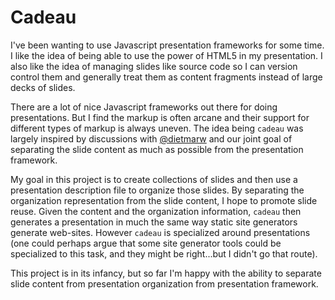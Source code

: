 Cadeau
======

I've been wanting to use Javascript presentation frameworks for some
time.  I like the idea of being able to use the power of HTML5 in my
presentation.  I also like the idea of managing slides like source
code so I can version control them and generally treat them as content
fragments instead of large decks of slides.

There are a lot of nice Javascript frameworks out there for doing
presentations.  But I find the markup is often arcane and their
support for different types of markup is always uneven.  The idea
being `cadeau` was largely inspired by discussions with
[@dietmarw](http://github.com/dietmarw) and our joint goal of
separating the slide content as much as possible from the presentation
framework.

My goal in this project is to create collections of slides and then
use a presentation description file to organize those slides.  By
separating the organization representation from the slide content, I
hope to promote slide reuse.  Given the content and the organization
information, `cadeau` then generates a presentation in much the same
way static site generators generate web-sites.  However `cadeau` is
specialized around presentations (one could perhaps argue that some
site generator tools could be specialized to this task, and they might
be right...but I didn't go that route).

This project is in its infancy, but so far I'm happy with the ability
to separate slide content from presentation organization from
presentation framework.
